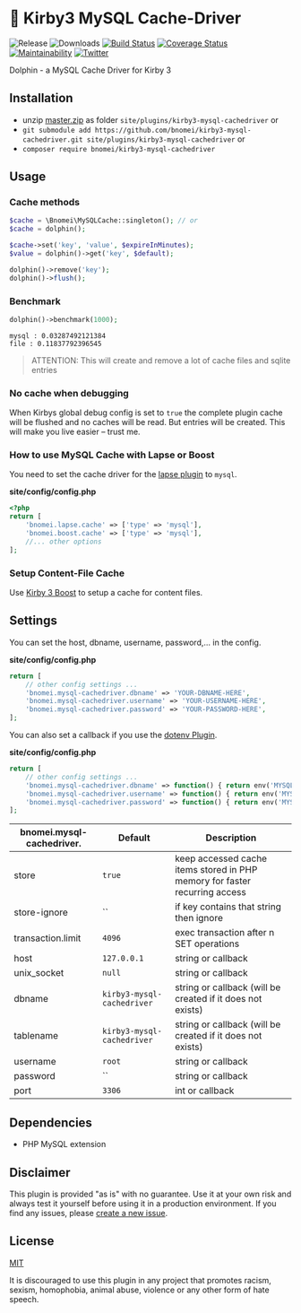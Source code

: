 # 🐬 Kirby3 MySQL Cache-Driver

![Release](https://flat.badgen.net/packagist/v/bnomei/kirby3-mysql-cachedriver?color=ae81ff)
![Downloads](https://flat.badgen.net/packagist/dt/bnomei/kirby3-mysql-cachedriver?color=272822)
[![Build Status](https://flat.badgen.net/travis/bnomei/kirby3-mysql-cachedriver)](https://travis-ci.com/bnomei/kirby3-mysql-cachedriver)
[![Coverage Status](https://flat.badgen.net/coveralls/c/github/bnomei/kirby3-mysql-cachedriver)](https://coveralls.io/github/bnomei/kirby3-mysql-cachedriver) 
[![Maintainability](https://flat.badgen.net/codeclimate/maintainability/bnomei/kirby3-mysql-cachedriver)](https://codeclimate.com/github/bnomei/kirby3-mysql-cachedriver) 
[![Twitter](https://flat.badgen.net/badge/twitter/bnomei?color=66d9ef)](https://twitter.com/bnomei)

Dolphin - a MySQL Cache Driver for Kirby 3

## Installation

- unzip [master.zip](https://github.com/bnomei/kirby3-mysql-cachedriver/archive/master.zip) as folder `site/plugins/kirby3-mysql-cachedriver` or
- `git submodule add https://github.com/bnomei/kirby3-mysql-cachedriver.git site/plugins/kirby3-mysql-cachedriver` or
- `composer require bnomei/kirby3-mysql-cachedriver`

## Usage 

### Cache methods

```php
$cache = \Bnomei\MySQLCache::singleton(); // or
$cache = dolphin();

$cache->set('key', 'value', $expireInMinutes);
$value = dolphin()->get('key', $default);

dolphin()->remove('key');
dolphin()->flush();
```

### Benchmark

```php
dolphin()->benchmark(1000);
```

```shell script
mysql : 0.03287492121384
file : 0.11837792396545
```

> ATTENTION: This will create and remove a lot of cache files and sqlite entries

### No cache when debugging

When Kirbys global debug config is set to `true` the complete plugin cache will be flushed and no caches will be read. But entries will be created. This will make you live easier – trust me.

### How to use MySQL Cache with Lapse or Boost

You need to set the cache driver for the [lapse plugin](https://github.com/bnomei/kirby3-lapse) to `mysql`.

**site/config/config.php**
```php
<?php
return [
    'bnomei.lapse.cache' => ['type' => 'mysql'],
    'bnomei.boost.cache' => ['type' => 'mysql'],
    //... other options
];
```

### Setup Content-File Cache

Use [Kirby 3 Boost](https://github.com/bnomei/kirby3-boost) to setup a cache for content files.


## Settings

You can set the host, dbname, username, password,... in the config.

**site/config/config.php**
```php
return [
    // other config settings ...
    'bnomei.mysql-cachedriver.dbname' => 'YOUR-DBNAME-HERE',
    'bnomei.mysql-cachedriver.username' => 'YOUR-USERNAME-HERE',
    'bnomei.mysql-cachedriver.password' => 'YOUR-PASSWORD-HERE',
];
```

You can also set a callback if you use the [dotenv Plugin](https://github.com/bnomei/kirby3-dotenv).

**site/config/config.php**
```php
return [
    // other config settings ...
    'bnomei.mysql-cachedriver.dbname' => function() { return env('MYSQL_DBNAME'); },
    'bnomei.mysql-cachedriver.username' => function() { return env('MYSQL_USERNAME'); },
    'bnomei.mysql-cachedriver.password' => function() { return env('MYSQL_PASSWORD'); },
];
```

| bnomei.mysql-cachedriver. | Default                    | Description                                                                |            
|---------------------------|----------------------------|----------------------------------------------------------------------------|
| store                     | `true`                     | keep accessed cache items stored in PHP memory for faster recurring access |
| store-ignore              | ``                         | if key contains that string then ignore                                    |
| transaction.limit         | `4096`                     | exec transaction after n SET operations                                    |
| host                      | `127.0.0.1`                | string or callback                                                         |
| unix_socket               | `null`                     | string or callback                                                         |
| dbname                    | `kirby3-mysql-cachedriver` | string or callback (will be created if it does not exists)                 |
| tablename                 | `kirby3-mysql-cachedriver` | string or callback (will be created if it does not exists)                 |
| username                  | `root`                     | string or callback                                                         |
| password                  | ``                         | string or callback                                                         |
| port                      | `3306`                     | int or callback                                                            |

## Dependencies

- PHP MySQL extension

## Disclaimer

This plugin is provided "as is" with no guarantee. Use it at your own risk and always test it yourself before using it in a production environment. If you find any issues, please [create a new issue](https://github.com/bnomei/kirby3-mysql-cachedriver/issues/new).

## License

[MIT](https://opensource.org/licenses/MIT)

It is discouraged to use this plugin in any project that promotes racism, sexism, homophobia, animal abuse, violence or any other form of hate speech.
